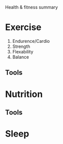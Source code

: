 Health & fitness summary
# Exercise
1. Endurence/Cardio
2. Strength
3. Flexability
4. Balance
## Tools

# Nutrition
## Tools

# Sleep
